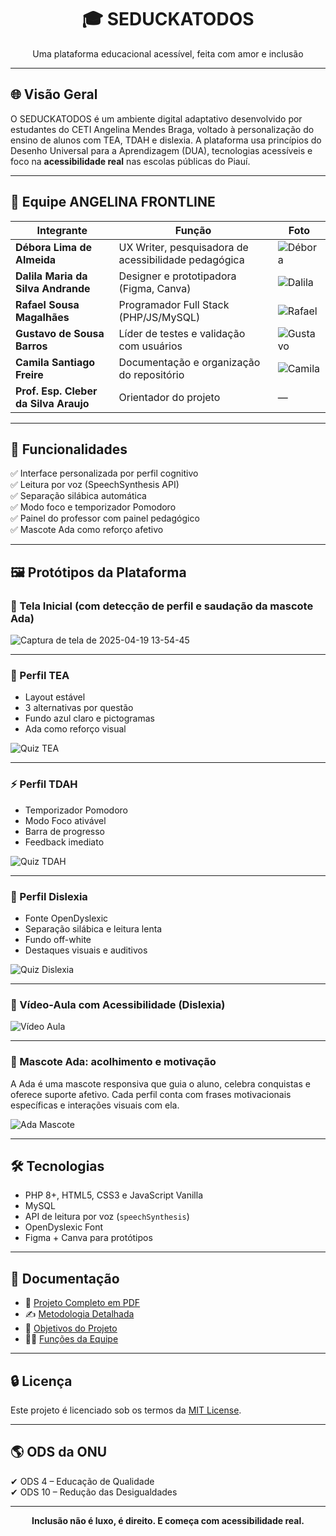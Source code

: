 <h1 align="center">🎓 SEDUCKATODOS</h1>
<p align="center">Uma plataforma educacional acessível, feita com amor e inclusão</p>

---

## 🌐 Visão Geral

O SEDUCKATODOS é um ambiente digital adaptativo desenvolvido por estudantes do CETI Angelina Mendes Braga, voltado à personalização do ensino de alunos com TEA, TDAH e dislexia. A plataforma usa princípios do Desenho Universal para a Aprendizagem (DUA), tecnologias acessíveis e foco na **acessibilidade real** nas escolas públicas do Piauí.

---

## 👥 Equipe ANGELINA FRONTLINE

| Integrante | Função | Foto |
|-----------|--------|------|
| **Débora Lima de Almeida** | UX Writer, pesquisadora de acessibilidade pedagógica | ![Débora](src/assets/avatars/debora.jpg) |
| **Dalila Maria da Silva Andrande** | Designer e prototipadora (Figma, Canva) | ![Dalila](src/assets/avatars/dalila.jpg) |
| **Rafael Sousa Magalhães** | Programador Full Stack (PHP/JS/MySQL) | ![Rafael](src/assets/avatars/rafael.jpg) |
| **Gustavo de Sousa Barros** | Líder de testes e validação com usuários | ![Gustavo](src/assets/avatars/gustavo.jpg) |
| **Camila Santiago Freire** | Documentação e organização do repositório | ![Camila](src/assets/avatars/camila.jpg) |
| **Prof. Esp. Cleber da Silva Araujo** | Orientador do projeto | — |

---

## 🧩 Funcionalidades

✅ Interface personalizada por perfil cognitivo  
✅ Leitura por voz (SpeechSynthesis API)  
✅ Separação silábica automática  
✅ Modo foco e temporizador Pomodoro  
✅ Painel do professor com painel pedagógico  
✅ Mascote Ada como reforço afetivo

---

## 🖼️ Protótipos da Plataforma

### 🧩 Tela Inicial (com detecção de perfil e saudação da mascote Ada)

![Captura de tela de 2025-04-19 13-54-45](https://github.com/user-attachments/assets/f9792657-5eea-4b7c-b844-ee377a64f0f3)

---

### 👦 Perfil TEA

- Layout estável
- 3 alternativas por questão
- Fundo azul claro e pictogramas
- Ada como reforço visual

![Quiz TEA](prototipos/telas_capturadas/quiz_tea.png)

---

### ⚡ Perfil TDAH

- Temporizador Pomodoro
- Modo Foco ativável
- Barra de progresso
- Feedback imediato

![Quiz TDAH](prototipos/telas_capturadas/quiz_tdah.png)

---

### 📖 Perfil Dislexia

- Fonte OpenDyslexic
- Separação silábica e leitura lenta
- Fundo off-white
- Destaques visuais e auditivos

![Quiz Dislexia](prototipos/telas_capturadas/quiz_dislexia.png)

---

### 🎥 Vídeo-Aula com Acessibilidade (Dislexia)

![Vídeo Aula](prototipos/telas_capturadas/video_aula_dislexia.png)

---

### 🤖 Mascote Ada: acolhimento e motivação

A Ada é uma mascote responsiva que guia o aluno, celebra conquistas e oferece suporte afetivo. Cada perfil conta com frases motivacionais específicas e interações visuais com ela.

![Ada Mascote](prototipos/telas_capturadas/ada_mascote.png)

---

## 🛠 Tecnologias

- PHP 8+, HTML5, CSS3 e JavaScript Vanilla
- MySQL
- API de leitura por voz (`speechSynthesis`)
- OpenDyslexic Font
- Figma + Canva para protótipos

---

## 📄 Documentação

- 📘 [Projeto Completo em PDF](docs/projeto_final.pdf)
- ✍️ [Metodologia Detalhada](docs/metodologia.md)
- 🎯 [Objetivos do Projeto](docs/objetivos.md)
- 🧑‍💻 [Funções da Equipe](docs/equipe.md)

---

## 🔒 Licença

Este projeto é licenciado sob os termos da [MIT License](LICENSE).

---

## 🌎 ODS da ONU

✔ ODS 4 – Educação de Qualidade  
✔ ODS 10 – Redução das Desigualdades

---

<p align="center"><strong>Inclusão não é luxo, é direito. E começa com acessibilidade real.</strong></p>

